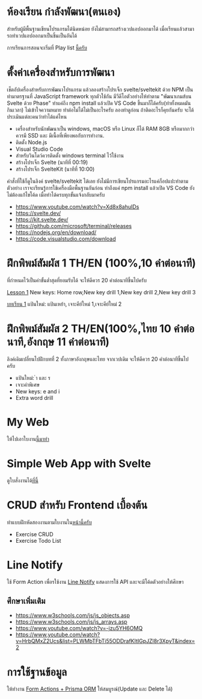 # ห้องเรียน กำลังพัฒนา(ตนเอง)
สำหรับผู้มีพื้นฐานเขียนโปรแกรมได้นิดหน่อย ยังไม่สามารถสร้างเวปแอปออกมาได้ เมื่อเรียนแล้วสามารถทำเวปแอปออกมาเป็นชิ้นเป็นอันได้

การเรียนการสอนจะเริ่มที่ Play list [นี้ครับ](https://www.youtube.com/watch?v=4CpTCmHZyvw&list=PLWMbTFbTi55OgahSw6T78TTWClgXWpDy9) 

# ตั้งค่าเครื่องสำหรับการพัฒนา 
เช็ตอัปเครื่องสำหรับการพัฒนาโปรแกรม แล้วลองสร้างโปรเจ็ก svelte/sveltekit ด้วย NPM เป็น
ท่ามาตรฐานที่ JavaScript framework ทุกตัวใช้กัน  มีวีดีโอตัวอย่างให้ทำตาม "พัฒนาเกมส์บน Svelte ด้วย Phase" ทำแค่ถึง npm install แล้วเปิด VS Code ขึ้นมาก็ได้ครับ(ทำทั้งหมดมันกินเวลา) ไม่เข้าใจความหมาย ทำต่อไม่ได้ไม่เป็นอะไรครับ ลองทำดูก่อน ถ้าติดอะไรก็คุยกันครับ จะได้ประเมินแต่ละคนว่าทำได้แค่ไหน
- เครื่องสำหรับนักพัฒนาเป็น windows, macOS หรือ Linux ก็ได้ RAM 8GB หรือมากกว่า ควรมี SSD และ มีเนื้อที่เพียงพอกับการทำงาน.
- ติดตั้ง Node.js
- Visual Studio Code
- สำหรับวินโดว์ควรติดตั้ง windows terminal ไว้ใช้งาน
- สร้างโปรเจ็ก Svelte (นาทีที่ 00:19)
- สร้างโปรเจ็ก SvelteKit (นาทีที่ 10:00)

คำสั่งที่ใช้ก็ดูในลิงค์ svelte/sveltekit ได้เลย ยังไม่มีการเขียนโปรแกรมอะไรแค่ก็อปแปะทำตามตัวอย่าง เราจะเรียนรู้การใช้เครื่องมือพื้นฐานกันก่อน ทำถึงแค่ npm install แล้วเปิด VS Code ยังไม่ต้องแก้ไขโค้ด เมื่อทำได้ครบทุกขั้นแจ้งกลับมาครับ 

- https://www.youtube.com/watch?v=Xd8x8ahuIDs
- https://svelte.dev/
- https://kit.svelte.dev/
- https://github.com/microsoft/terminal/releases
- https://nodejs.org/en/download/
- https://code.visualstudio.com/download


# ฝึกพิพม์สัมผัส 1 TH/EN (100%,10 คำต่อนาที)
ที่กำหนดไว้เป็นค่าขั้นต่ำสุดที่ยอมรับได้ จะให้ดีควร 20 คำต่อนาทีขึ้นไปครับ

[Lesson 1](https://www.typingstudy.com/lesson/1/part/1) 
New keys: Home row,New key drill 1,New key drill 2,New key drill 3

[บทเรียน 1](https://www.typingstudy.com/th-thai_kedmanee-3/lesson/1/part/1) 
แป้นใหม่: แป้นเหย้า, เจาะคีย์ใหม่ 1,เจาะคีย์ใหม่ 2

# ฝึกพิพม์สัมผัส 2  TH/EN(100%,ไทย 10 คำต่อนาที,อังกฤษ 11 คำต่อนาที)
ลิงค์เดิมเปลี่ยนไปฝึกบทที่ 2 ทั้งภาษาอังกฤษและไทย จากเวปเดิม จะให้ดีควร 20 คำต่อนาทีขึ้นไปครับ

- แป้นใหม่: ำ และ ร
- เจาะคำพิเศษ
- New keys: e and i
- Extra word drill

# My Web
ให้ไปเอาใบงาน[นี้มาทำ](../kookkai-IT-classroom/my-web/)

# Simple Web App with Svelte
ดูใบสั่งงานได้[ที่นี้](./fruit-list/)
# CRUD สำหรับ Frontend เบื้องต้น
ทำแบบฝึกหัดสองงานตามใบงานใน[หน้านี้ครับ](./fetch/)
- Exercise CRUD
- Exercise Todo List 
# Line Notify
ใช้ Form Action เพื่อรใช้งาน [Line Notify](./line/) แสดงการใช้ API และจะมีโค้ดตัวอย่างให้ศึกษา

## ศึกษาเพิ่มเติม 
- https://www.w3schools.com/js/js_objects.asp
- https://www.w3schools.com/js/js_arrays.asp
- https://www.youtube.com/watch?v=-jzu5YH6OMQ
- https://www.youtube.com/watch?v=HrbQMxZ2Ucs&list=PLWMbTFbTi55ODDrafKItIGpJZl8r3XpyT&index=2

# การใช้ฐานข้อมูล 
ให้ทำงาน [Form Actions + Prisma ORM](./prisma-actions/) ให้สมบูรณ์(Update และ Delete ได้)